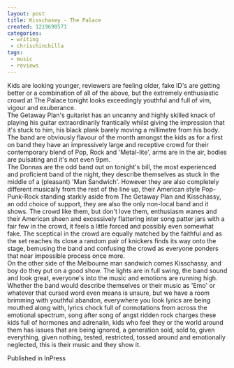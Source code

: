 ```yaml
---
layout: post
title: Kisschasey - The Palace
created: 1219690571
categories:
 - writing
 - chrischinchilla
tags: 
 - music 
 - reviews
---
```


Kids are looking younger, reviewers are feeling older, fake ID's are getting better or a combination of all of the above, but the extremely enthusiastic crowd at The Palace tonight looks exceedingly youthful and full of vim, vigour and exuberance.<br>The Getaway Plan's guitarist has an uncanny and highly skilled knack of playing his guitar extraordinarily frantically whilst giving the impression that it's stuck to him, his black plank barely moving a millimetre from his body. The band are obviously flavour of the month amongst the kids as for a first on band they have an impressively large and receptive crowd for their contemporary blend of Pop, Rock and 'Metal-lite', arms are in the air, bodies are pulsating and it's not even 9pm.<br>The Donnas are the odd band out on tonight's bill, the most experienced and proficient band of the night, they describe themselves as stuck in the middle of a (pleasant) 'Man Sandwich'. However they are also completely different musically from the rest of the line up, their American style Pop-Punk-Rock standing starkly aside from The Getaway Plan and Kisschassy, an odd choice of support, they are also the only non-local band and it shows. The crowd like them, but don't love them, enthusiasm wanes and their American sheen and excessively flattering inter song patter jars with a fair few in the crowd, it feels a little forced and possibly even somewhat fake. The sceptical in the crowd are equally matched by the faithful and as the set reaches its close a random pair of knickers finds its way onto the stage, bemusing the band and confusing the crowd as everyone ponders that near impossible process once more.<br>On the other side of the Melbourne man sandwich comes Kisschassy, and boy do they put on a good show. The lights are in full swing, the band sound and look great, everyone's into the music and emotions are running high. Whether the band would describe themselves or their music as 'Emo' or whatever that cursed word even means is unsure, but we have a room brimming with youthful abandon, everywhere you look lyrics are being mouthed along with, lyrics chock full of connotations from across the emotional spectrum, song after song of angst ridden rock charges these kids full of hormones and adrenalin, kids who feel they or the world around them has issues that are being ignored, a generation sold, sold to, given everything, given nothing, tested, restricted, tossed around and emotionally neglected, this is their music and they show it.

Published in InPress
